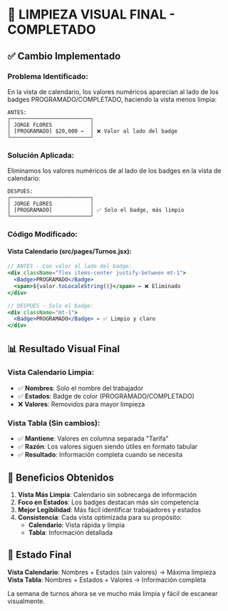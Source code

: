 # 🧹 LIMPIEZA VISUAL FINAL - COMPLETADO

## ✅ Cambio Implementado

### Problema Identificado:
En la vista de calendario, los valores numéricos aparecían al lado de los badges PROGRAMADO/COMPLETADO, haciendo la vista menos limpia:

```
ANTES:
┌─────────────────────────┐
│ JORGE FLORES            │
│ [PROGRAMADO] $20,000 ←  │ ❌ Valor al lado del badge
└─────────────────────────┘
```

### Solución Aplicada:
Eliminamos los valores numéricos de al lado de los badges en la vista de calendario:

```
DESPUÉS:
┌─────────────────────────┐
│ JORGE FLORES            │  
│ [PROGRAMADO]            │ ✅ Solo el badge, más limpio
└─────────────────────────┘
```

### Código Modificado:

#### Vista Calendario (src/pages/Turnos.jsx):
```jsx
// ANTES - Con valor al lado del badge:
<div className="flex items-center justify-between mt-1">
  <Badge>PROGRAMADO</Badge>
  <span>${valor.toLocaleString()}</span> ← ❌ Eliminado
</div>

// DESPUÉS - Solo el badge:
<div className="mt-1">
  <Badge>PROGRAMADO</Badge> ← ✅ Limpio y claro
</div>
```

## 📊 Resultado Visual Final

### Vista Calendario Limpia:
- ✅ **Nombres**: Solo el nombre del trabajador
- ✅ **Estados**: Badge de color (PROGRAMADO/COMPLETADO)  
- ❌ **Valores**: Removidos para mayor limpieza

### Vista Tabla (Sin cambios):
- ✅ **Mantiene**: Valores en columna separada "Tarifa"
- ✅ **Razón**: Los valores siguen siendo útiles en formato tabular
- ✅ **Resultado**: Información completa cuando se necesita

## 🎯 Beneficios Obtenidos

1. **Vista Más Limpia**: Calendario sin sobrecarga de información
2. **Foco en Estados**: Los badges destacan más sin competencia
3. **Mejor Legibilidad**: Más fácil identificar trabajadores y estados
4. **Consistencia**: Cada vista optimizada para su propósito:
   - **Calendario**: Vista rápida y limpia
   - **Tabla**: Información detallada

## 🎉 Estado Final

**Vista Calendario**: Nombres + Estados (sin valores) → Máxima limpieza  
**Vista Tabla**: Nombres + Estados + Valores → Información completa  

La semana de turnos ahora se ve mucho más limpia y fácil de escanear visualmente.
